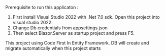 Prerequisite to run this applicaton :

1. First install Visual Studio 2022 with .Net 7.0 sdk. Open this project into visual studio 2022.
2. Change Db credentials from appsettings.json
3. Then select Blazor.Server as startup project and press F5.

This project using Code First In Entity Framework. DB will create and migrate automatically when this project starts
